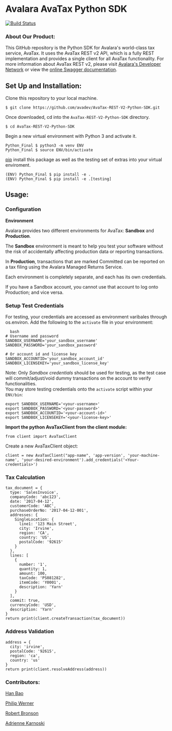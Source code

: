 # Avalara AvaTax Python SDK
[![Build Status](https://travis-ci.org/avadev/AvaTax-REST-V2-Python-SDK.svg?branch=master)](https://travis-ci.org/avadev/AvaTax-REST-V2-Python-SDK)


### About Our Product:
This GitHub repository is the Python SDK for Avalara's world-class tax service, AvaTax.  It uses the AvaTax REST v2 API, which is a fully REST implementation and provides a single client for all AvaTax functionality.  For more information about AvaTax REST v2, please visit [Avalara's Developer Network](http://developer.avalara.com/) or view the [online Swagger documentation](https://sandbox-rest.avatax.com/swagger/ui/index.html).


## **Set Up and Installation:**

Clone this repository to your local machine.
```
$ git clone https://github.com/avadev/AvaTax-REST-V2-Python-SDK.git
```
Once downloaded, cd into the ```AvaTax-REST-V2-Python-SDK``` directory.
```
$ cd AvaTax-REST-V2-Python-SDK
```
Begin a new virtual environment with Python 3 and activate it.
```
Python_Final $ python3 -m venv ENV
Python_Final $ source ENV/bin/activate
```
[pip](https://pip.pypa.io/en/stable) install this package as well as the testing set of extras into your virtual enviroment.
```
(ENV) Python_Final $ pip install -e .
(ENV) Python_Final $ pip install -e .[testing]
```

## **Usage:**

### **Configuration**

**Environment**

Avalara provides two different environments for AvaTax: **Sandbox** and **Production**.

The **Sandbox** environment is meant to help you test your software without the risk of accidentally affecting production data or reporting transactions. 

In **Production**, transactions that are marked Committed can be reported on a tax filing using the Avalara Managed Returns Service.

Each environment is completely separate, and each has its own credentials.

If you have a Sandbox account, you cannot use that account to log onto Production; and vice versa.

### **Setup Test Credentials**

For testing, your credentials are accessed as environment varibales through os.environ.
Add the following to the ```activate``` file in your environment:

```
  bash
# Username and password
SANDBOX_USERNAME='your_sandbox_username'
SANDBOX_PASSWORD='your_sandbox_password'

# Or account id and license key
SANDBOX_ACCOUNTID='your_sandbox_account_id'
SANDBOX_LICENSEKEY='your_sandbox_license_key'
```
Note: Only *Sandbox credentials* should be used for testing, as the test case will commit/adjust/void dummy transactions on the account to verify functionalities.  
You may store testing credentials onto the `activate` script within your `ENV/bin`:  
```
export SANDBOX_USERNAME='<your-username>'
export SANDBOX_PASSWORD='<your-password>'
export SANDBOX_ACCOUNTID='<your-account-id>'
export SANDBOX_LICENSEKEY='<your-license-key>'
```
**Import the python AvaTaxClient from the client module:**

```
from client import AvaTaxClient
```
Create a new AvaTaxClient object:
```
client = new AvaTaxClient("app-name", 'app-version', 'your-machine-name', 'your-desired-environment').add_credentials('<Your-credentials>')
```

### **Tax Calculation**
```
tax_document = {
  type: 'SalesInvoice',
  companyCode: 'abc123',
  date: '2017-04-12',
  customerCode: 'ABC',
  purchaseOrderNo: '2017-04-12-001',
  addresses: {
    SingleLocation: {
      line1: '123 Main Street',
      city: 'Irvine',
      region: 'CA',
      country: 'US',
      postalCode: '92615'
    }
  },
  lines: [
    {
      number: '1',
      quantity: 1,
      amount: 100,
      taxCode: 'PS081282',
      itemCode: 'Y0001',
      description: 'Yarn'
    }
  ],
  commit: true,
  currencyCode: 'USD',
  description: 'Yarn'
}
return print(client.createTransaction(tax_document))
```

### **Address Validation**
```
address = {
  city: 'irvine',
  postalCode: '92615',
  region: 'ca',
  country: 'us'
}
return print(client.resolveAddress(address))
```

### **Contributors:**

[Han Bao](https://www.linkedin.com/in/hbao2016)

[Philip Werner](https://www.linkedin.com/in/philip-werner-421aa66a)

[Robert Bronson](https://www.linkedin.com/in/robert-bronson)

[Adrienne Karnoski](https://www.linkedin.com/in/adrienne-karnoski)
